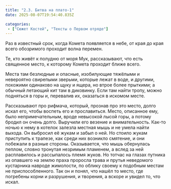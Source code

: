 ```yaml
---
title: "2.3. Битва на плато-1"
date: 2025-08-07T19:54:40.835Z

categories:
 - ["Сюжет Костей", "Тексты о Первом отряде"]
---
```


Раз в известный срок, когда Комета появляется в небе, от края до края
всего обозримого проходит волна перемен.

Те, кто живёт к полудню от моря Мук, рассказывают, что есть священное
место, к которому Комета проходит ближе всего.

Места там безлюдные и опасные, изобилующие тяжёлыми и невероятно
свирепыми зверьми, которые лежат в воде, и другими, похожими одинаково
на щуку и ящера, но втрое более прыткими; а обычный летающий кит там в
диковинку. Если там найти тропу, можно подняться в горы и, перевалив их,
оказаться в искомом месте.

Рассказывают про рифмача, который, прознав про это место, долго искал
его, чтобы воспеть его и прославиться. Место, описанное ему, было
непримечательным, вроде невысокой лысой горы, а потому бродил он очень
долго. Выручили его везение и внимательность. Как-то ночью к нему в
котелок залезла местная мышь и не умела найти выхода. Он выбросил её
жукам и забыл о ней. Но стоило жукам приступить к трапезе, как среди них
возникло смятение, и они побежали в разные стороны. Оказывается, что
мышь обернулась пеплом, словно тронутая незримым пламенем, а вслед за
ней расплавилось и рассыпалось племя жуков. Но тотчас на глазах путника
из опавшего на землю праха проросла трава и прутья неведомого кустарника
навроде жимолости, по облику своему к подобным местам не
приспособленного. Так он и понял, что нашёл то место, где погребены
корни и разрушения, и творения, а вскоре и увидел то, что искал.
